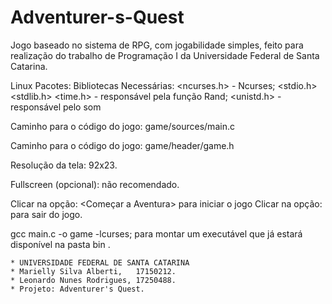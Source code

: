 # Adventurer-s-Quest
Jogo baseado no sistema de RPG, com jogabilidade simples, feito para realização do trabalho de Programação I da Universidade Federal de Santa Catarina.

Linux Pacotes:
Bibliotecas Necessárias:
<ncurses.h> - Ncurses;
<stdio.h> 
<stdlib.h>
<time.h>   - responsável pela função Rand;
<unistd.h> - responsável pelo som

Caminho para o código do jogo:
game/sources/main.c

Caminho para o código do jogo:
game/header/game.h

Resolução da tela: 92x23.

Fullscreen (opcional):  não recomendado.

Clicar na opção: <Começar a Aventura> para iniciar o jogo
Clicar na opção: <Sair> para sair do jogo.
  
  gcc main.c -o game -lcurses; para montar um executável que já estará disponível na pasta bin <game>.
  
    * UNIVERSIDADE FEDERAL DE SANTA CATARINA
    * Marielly Silva Alberti,   17150212.
    * Leonardo Nunes Rodrigues, 17250488.
    * Projeto: Adventurer's Quest.
    
